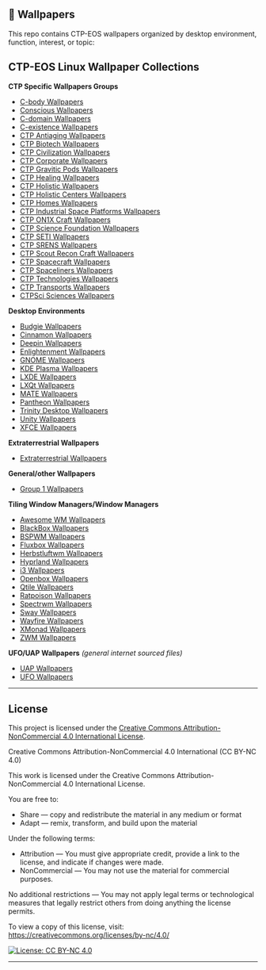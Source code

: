 ## 📁 Wallpapers

This repo contains CTP-EOS wallpapers organized by desktop environment, function, interest, or topic:
## CTP-EOS Linux Wallpaper Collections

**CTP Specific Wallpapers Groups**

- [C-body Wallpapers](./cbody/)
- [Conscious Wallpapers](./conscious/)
- [C-domain Wallpapers](./c-domain/)
- [C-existence Wallpapers](./c-existence/)
- [CTP Antiaging Wallpapers](./ctpantiaging/)
- [CTP Biotech Wallpapers](./ctpbiotech/)
- [CTP Civilization Wallpapers](./ctpcivilization/)
- [CTP Corporate Wallpapers](./ctpcorporate/)
- [CTP Gravitic Pods Wallpapers](./ctppods/)
- [CTP Healing Wallpapers](./ctphealing/)
- [CTP Holistic Wallpapers](./ctpholistics/)
- [CTP Holistic Centers Wallpapers](./ctpholisticcenters/)
- [CTP Homes Wallpapers](./ctphomes/)
- [CTP Industrial Space Platforms Wallpapers](./ctpisps/)
- [CTP ON1X Craft Wallpapers](./ctpon1x/)
- [CTP Science Foundation Wallpapers](./ctpscifoundation/)
- [CTP SETI Wallpapers](./ctpseti/)
- [CTP SRENS Wallpapers](./ctpsrens/)
- [CTP Scout Recon Craft Wallpapers](./ctpdiscs/)
- [CTP Spacecraft Wallpapers](./ctpspacecraft/)
- [CTP Spaceliners Wallpapers](./ctpspaceliners/)
- [CTP Technologies Wallpapers](./ctptch/)
- [CTP Transports Wallpapers](./ctptransports/)
- [CTPSci Sciences Wallpapers](./ctpsci/)

**Desktop Environments**

- [Budgie Wallpapers](./budgie/)
- [Cinnamon Wallpapers](./cinnamon/)
- [Deepin Wallpapers](./deepin/)
- [Enlightenment Wallpapers](./enlightenment/)
- [GNOME Wallpapers](./gnome/)
- [KDE Plasma Wallpapers](./plasma/)
- [LXDE Wallpapers](./lxde/)
- [LXQt Wallpapers](./lxqt/)
- [MATE Wallpapers](./mate/)
- [Pantheon Wallpapers](./pantheon/)
- [Trinity Desktop Wallpapers](./trinity/)
- [Unity Wallpapers](./unity/)
- [XFCE Wallpapers](./xfce/)

**Extraterrestrial Wallpapers**

- [Extraterrestrial Wallpapers](./extraterrestrials/) 

**General/other Wallpapers**

- [Group 1 Wallpapers](./group1/)

**Tiling Window Managers/Window Managers**

- [Awesome WM Wallpapers](./awesome/)
- [BlackBox Wallpapers](./blackbox/)
- [BSPWM Wallpapers](./bspwm/)
- [Fluxbox Wallpapers](./fluxbox/)
- [Herbstluftwm Wallpapers](./herbstluftwm/)
- [Hyprland Wallpapers](./hyprland/)
- [i3 Wallpapers](./i3/)
- [Openbox Wallpapers](./openbox/)
- [Qtile Wallpapers](./qtile/)
- [Ratpoison Wallpapers](./ratpoison/)
- [Spectrwm Wallpapers](./spectrwm/)
- [Sway Wallpapers](./sway/)
- [Wayfire Wallpapers](./wayfire/)
- [XMonad Wallpapers](./xmonad/)
- [ZWM Wallpapers](./zwm/)
 
**UFO/UAP Wallpapers** *(general internet sourced files)*

- [UAP Wallpapers](./uaps/)
- [UFO Wallpapers](./ufos/)

---

## License

This project is licensed under the [Creative Commons Attribution-NonCommercial 4.0 International License](https://creativecommons.org/licenses/by-nc/4.0/).


Creative Commons Attribution-NonCommercial 4.0 International (CC BY-NC 4.0)

This work is licensed under the Creative Commons Attribution-NonCommercial 4.0 International License.

You are free to:
- Share — copy and redistribute the material in any medium or format
- Adapt — remix, transform, and build upon the material

Under the following terms:
- Attribution — You must give appropriate credit, provide a link to the license, and indicate if changes were made.
- NonCommercial — You may not use the material for commercial purposes.

No additional restrictions — You may not apply legal terms or technological measures that legally restrict others from doing anything the license permits.

To view a copy of this license, visit:
https://creativecommons.org/licenses/by-nc/4.0/

[![License: CC BY-NC 4.0](https://img.shields.io/badge/License-CC%20BY--NC%204.0-lightgrey.svg)](https://creativecommons.org/licenses/by-nc/4.0/)

---

